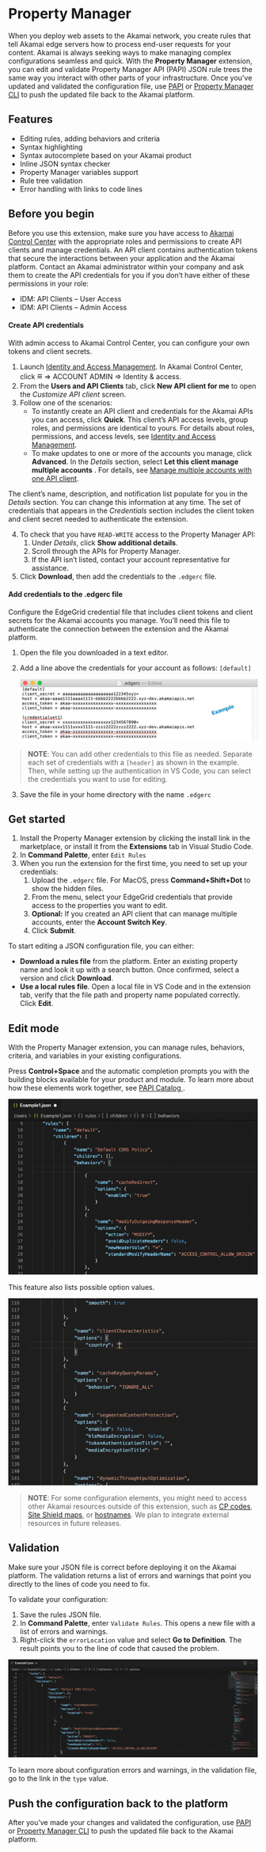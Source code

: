 # Property Manager
When you deploy web assets to the Akamai network, you create rules that tell Akamai edge servers how to process end-user requests for your content. Akamai is always seeking ways to make managing complex configurations seamless and quick. With the **Property Manager** extension, you can edit and validate Property Manager API (PAPI) JSON rule trees the same way you interact with other parts of your infrastructure. Once you've updated and validated the configuration file, use [PAPI](https://learn.akamai.com/en-us/products/core_features/property_manager.html) or [Property Manager CLI](https://developer.akamai.com/cli/packages/property-manager.html) to push the updated file back to the Akamai platform.

## Features
- Editing rules, adding behaviors and criteria
- Syntax highlighting
- Syntax autocomplete based on your Akamai product
- Inline JSON syntax checker
- Property Manager variables support
- Rule tree validation
- Error handling with links to code lines

## Before you begin
Before you use this extension, make sure you have access to [Akamai Control Center](https://control.akamai.com/) with the appropriate roles and permissions to create API clients and manage credentials. An API client contains authentication tokens that secure the interactions between your application and the Akamai platform. Contact an Akamai administrator within your company and ask them to create the API credentials for you if you don’t have either of these permissions in your role:
- IDM: API Clients – User Access
- IDM: API Clients – Admin Access

#### Create API credentials
With admin access to Akamai Control Center, you can configure your own tokens and client secrets.
1. Launch [Identity and Access Management](https://control.akamai.com/apps/identity-management/). In Akamai Control Center, click <span style="font-size:large;font-weight:bold">&Congruent;</span> &rArr; ACCOUNT ADMIN &rArr; Identity & access.
2. From the **Users and API Clients** tab, click **New API client for me** to open the *Customize API client* screen.
3. Follow one of the scenarios:
   - To instantly create an API client and credentials for the Akamai APIs you can access, click **Quick**. This client’s API access levels, group roles, and permissions are identical to yours. For details about roles, permissions, and access levels, see [Identity and Access Management](https://control.akamai.com/dl/IDM/IAM/index.html).
   - To make updates to one or more of the accounts you manage, click **Advanced**. In the *Details* section, select **Let this client manage multiple accounts** . For details, see [Manage multiple accounts with one API client](https://control.akamai.com/wh/CUSTOMER/AKAMAI/en-US/WEBHELP/identity-management/idm-help/GUID-D05CDFA1-CFCB-4D70-9CDD-F1933C27883F.html).

The client’s name, description, and notification list populate for you in the *Details* section. You can change this information at any time. The set of credentials that appears in the *Credentials* section includes the client token and client secret needed to authenticate the extension.

4. To check that you have `READ-WRITE` access to the Property Manager API:
   1. Under *Details*, click **Show additional details**.
   1. Scroll through the APIs for Property Manager.
   1. If the API isn’t listed, contact your account representative for assistance.
5. Click **Download**, then add the credentials to the `.edgerc` file.

#### Add credentials to the .edgerc file
Configure the EdgeGrid credential file that includes client tokens and client secrets for the Akamai accounts you manage. You’ll need this file to authenticate the connection between the extension and the Akamai platform.
1. Open the file you downloaded in a text editor.
2. Add a line above the credentials for your account as follows: `[default]`

	![edgerc_example](/media/edgerc_example.jpeg)

> **NOTE**: You can add other credentials to this file as needed. Separate each set of credentials with a `[header]` as shown in the example. Then, while setting up the authentication in VS Code, you can select the credentials you want to use for editing.

3. Save the file in your home directory with the name `.edgerc`

## Get started
1. Install the Property Manager extension by clicking the install link in the marketplace, or install it from the **Extensions** tab in Visual Studio Code.
2. In **Command Palette**, enter `Edit Rules`
3. When you run the extension for the first time, you need to set up your credentials:
   1. Upload the `.edgerc` file. For MacOS, press **Command+Shift+Dot** to show the hidden files.
   1. From the menu, select your EdgeGrid credentials that provide access to the properties you want to edit.
   1. **Optional:** If you created an API client that can manage multiple accounts, enter the **Account Switch Key**.
   1. Click **Submit**.

To start editing a JSON configuration file, you can either:
- **Download a rules file** from the platform. Enter an existing property name and look it up with a search button. Once confirmed, select a version and click **Download**.
- **Use a local rules file**. Open a local file in VS Code and in the extension tab, verify that the file path and property name populated correctly. Click **Edit**.

## Edit mode
With the Property Manager extension, you can manage rules, behaviors, criteria, and variables in your existing configurations.

Press **Control+Space** and the automatic completion prompts you with the building blocks available for your product and module. To learn more about how these elements work together, see [PAPI Catalog ](https://developer.akamai.com/api/core_features/property_manager/vlatest.html).

![autocompletebehavior](/media/autocompletebehavior.gif)

This feature also lists possible option values.

![gifcountry](/media/gifcountry.gif)

> **NOTE**: For some configuration elements, you might need to access other Akamai resources outside of this extension, such as [CP codes](https://developer.akamai.com/api/core_features/cp_codes_reporting_groups/v1.html), [Site Shield maps](https://developer.akamai.com/api/cloud_security/site_shield/v1.html), or [hostnames](https://developer.akamai.com/api/core_features/edge_hostnames/v1.html). We plan to integrate external resources in future releases.

## Validation
Make sure your JSON file is correct before deploying it on the Akamai platform. The validation returns a list of errors and warnings that point you directly to the lines of code you need to fix.

To validate your configuration:
1. Save the rules JSON file.
2. In **Command Palette**, enter `Validate Rules`. This opens a new file with a list of errors and warnings.
3. Right-click the `errorLocation` value and select **Go to Definition**. The result points you to the line of code that caused the problem.

![gifvalidated](/media/gifvalidated.gif)

To learn more about configuration errors and warnings, in the validation file, go to the link in the `type` value.

## Push the configuration back to the platform
After you’ve made your changes and validated the configuration, use [PAPI](https://learn.akamai.com/en-us/products/core_features/property_manager.html) or [Property Manager CLI](https://developer.akamai.com/cli/packages/property-manager.html) to push the updated file back to the Akamai platform.
